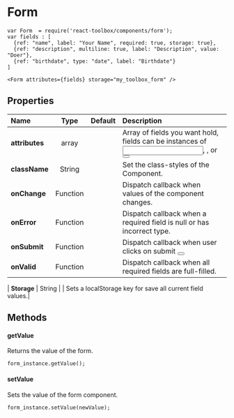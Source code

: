 # Form

```
var Form  = require('react-toolbox/components/form');
var fields : [
  {ref: "name", label: "Your Name", required: true, storage: true},
  {ref: "description", multiline: true, label: "Description", value: "Doer"},
  {ref: "birthdate", type: "date", label: "Birthdate"}
]

<Form attributes={fields} storage="my_toolbox_form" />
```

## Properties

| Name              | Type          | Default         | Description|
|:-                 |:-:            | :-              |:-|
| **attributes**    | array         |                 | Array of fields you want hold, fields can be instances of <Input/>, <Autocomplete>, <Dropdown> or <Button/>|
| **className**     | String        |                 | Set the class-styles of the Component.|
| **onChange**      | Function      |                 | Dispatch callback when values of the component changes.|
| **onError**       | Function      |                 | Dispatch callback when a required field is null or has incorrect type.|
| **onSubmit**      | Function      |                 | Dispatch callback when user clicks on submit <Button/> |
| **onValid**       | Function      |                 | Dispatch callback when all required fields are full-filled.|

| **Storage**       | String        |                 | Sets a localStorage key for save all current field values.|

## Methods

#### getValue
Returns the value of the form.

```
form_instance.getValue();
```

#### setValue
Sets the value of the form component.

```
form_instance.setValue(newValue);
```
